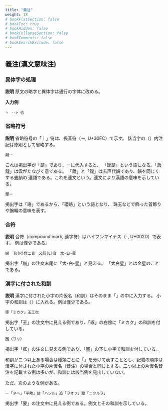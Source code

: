 ```yaml
---
title: "義注"
weight: 18
# bookFlatSection: false
# bookToc: true
# bookHidden: false
# bookCollapseSection: false
# bookComments: false
# bookSearchExclude: false
---
```



## 義注(漢文意味注)

### 異体字の処理

**説明**
原文の略字と異体字は通行の字体に改める。

**入力例**

    ヽ --> 也

### 省略符号

**説明**
省略符号の「｜」符は、長音符（ー, U+30FC）で示す。
該当字の（）内注記は原則として省略する。

    靆ー

これは掲出字が「靆」であり、ーに代入すると、
「靉靆」という語になる。「靉靆」は雲がたなびく意である。
「靉」と「靆」は去声代韻であり、韻を同じくする畳韻の
連語である。これを連文という。連文により漢語の意味を示している。

    瓔ー

掲出字は「珞」であるから、「瓔珞」という語となり、
珠玉などで飾った首飾りや腕輪の意味を表す。

### 合符

**説明**
合符（compound mark, 連字符）はハイフンマイナス（-, U+002D）で表す。
例は僅少である。

    媊  箭(R)貲二音　又煎(L)音　太-白-星

掲出字「媊」の注文末尾に「太-白-星」と見える。
「太白星」とは金星のことである。

### 漢字に付された和訓
**説明**
漢字に付された小字の片仮名（和訓）はそのまま「」の中に入力する。
小字の和訓は〈〉に入れる。例は僅少である。

    琢「ミカク」玉工也

掲出字「玊」の注文中に見える例であり、「琢」の右傍に「ミカク」の和訓を付している。

    圏〈ヲリ〉

掲出字「檻」の注文に見える例であり、「圏」の下に小字で和訓を付している。

和訓が二つ以上ある場合は種類ごとに「」を分けて表すこととし、記載の順序は漢字に付された小字の片仮名（音注）の場合と同じとする。二つ以上の片仮名音注を記載する例は多いが、和訓には該当例を見出していない。

ただ、次のような例がある。

    ー「タヘ」「平歟」趹「ハシル」追「ヲオフ」蹤「ニクルヲ」

掲出字「要」の注文中に見える例である。例文とその和訓を示している。